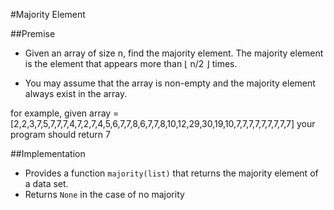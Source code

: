 #Majority Element

##Premise

-	Given an array of size n, find the majority element. The majority element is the element that appears more than ⌊ n/2 ⌋ times.

-	You may assume that the array is non-empty and the majority element always exist in the array.

for example, given array = [2,2,3,7,5,7,7,7,4,7,2,7,4,5,6,7,7,8,6,7,7,8,10,12,29,30,19,10,7,7,7,7,7,7,7,7,7] your program should return 7

##Implementation

- Provides a function `majority(list)` that returns the majority element of a data set. 
- Returns `None` in the case of no majority
